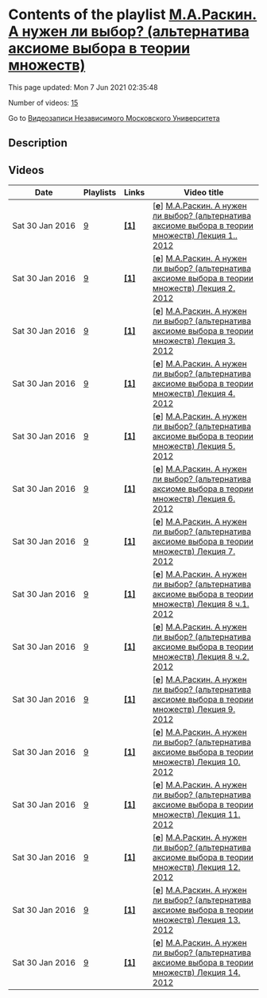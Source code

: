 # Contents of the playlist [М.А.Раскин. А нужен ли выбор? (альтернатива аксиоме выбора в теории множеств)](https://www.youtube.com/playlist?list=PLp9ABVh6_x4GAjPWPQQrIjuHnDiwnBoDI)

This page updated: Mon 7 Jun 2021 02:35:48

Number of videos: [15](#videos)

Go to [Видеозаписи Независимого Московского Университета](../README.md)

## Description



## Videos

|Date|Playlists|Links|Video title|
|---|---|---|---|
| Sat&nbsp;30&nbsp;Jan&nbsp;2016 | [9](../playlists/9 "М.А.Раскин. А нужен ли выбор? (альтернатива аксиоме выбора в теории множеств)") | [**[1]**](http://ium.mccme.ru/f12/raskin-f12.html) | [[**e**](https://studio.youtube.com/video/YtVT_57tD3Y/edit "Edit")] [М.А.Раскин. А нужен ли выбор? (альтернатива аксиоме выбора в теории множеств) Лекция 1.. 2012](https://www.youtube.com/watch?v=YtVT_57tD3Y&list=PLp9ABVh6_x4GAjPWPQQrIjuHnDiwnBoDI "&#34;А нужен ли выбор?&#34; (альтернатива аксиоме выбора в теории множеств) Лекция 1.&#013;Независимый Московский Университет &#013;Москва, Большой Власьевский пер., 11, 303, 4 сентября 2012, 17:30&#013;Подробнее о курсе: http://ium.mccme.ru/f12/raskin-f12.html") |
| Sat&nbsp;30&nbsp;Jan&nbsp;2016 | [9](../playlists/9 "М.А.Раскин. А нужен ли выбор? (альтернатива аксиоме выбора в теории множеств)") | [**[1]**](http://ium.mccme.ru/f12/raskin-f12.html) | [[**e**](https://studio.youtube.com/video/34SPdg_DsTU/edit "Edit")] [М.А.Раскин. А нужен ли выбор? (альтернатива аксиоме выбора в теории множеств) Лекция 2. 2012](https://www.youtube.com/watch?v=34SPdg_DsTU&list=PLp9ABVh6_x4GAjPWPQQrIjuHnDiwnBoDI "&#34;А нужен ли выбор?&#34; (альтернатива аксиоме выбора в теории множеств) Лекция 2.&#013;Независимый Московский Университет &#013;Москва, Большой Власьевский пер., 11, 303, 11 сентября 2012, 17:30&#013;Подробнее о курсе: http://ium.mccme.ru/f12/raskin-f12.html") |
| Sat&nbsp;30&nbsp;Jan&nbsp;2016 | [9](../playlists/9 "М.А.Раскин. А нужен ли выбор? (альтернатива аксиоме выбора в теории множеств)") | [**[1]**](http://ium.mccme.ru/f12/raskin-f12.html) | [[**e**](https://studio.youtube.com/video/ZAYS_g9Ec4o/edit "Edit")] [М.А.Раскин. А нужен ли выбор? (альтернатива аксиоме выбора в теории множеств) Лекция 3. 2012](https://www.youtube.com/watch?v=ZAYS_g9Ec4o&list=PLp9ABVh6_x4GAjPWPQQrIjuHnDiwnBoDI "&#34;А нужен ли выбор?&#34; (альтернатива аксиоме выбора в теории множеств) Лекция 3.&#013;Независимый Московский Университет &#013;Москва, Большой Власьевский пер., 11, 303, 18 сентября 2012, 17:30&#013;Подробнее о курсе: http://ium.mccme.ru/f12/raskin-f12.html") |
| Sat&nbsp;30&nbsp;Jan&nbsp;2016 | [9](../playlists/9 "М.А.Раскин. А нужен ли выбор? (альтернатива аксиоме выбора в теории множеств)") | [**[1]**](http://ium.mccme.ru/f12/raskin-f12.html) | [[**e**](https://studio.youtube.com/video/Kv_Vqd3F__4/edit "Edit")] [М.А.Раскин. А нужен ли выбор? (альтернатива аксиоме выбора в теории множеств) Лекция 4. 2012](https://www.youtube.com/watch?v=Kv_Vqd3F__4&list=PLp9ABVh6_x4GAjPWPQQrIjuHnDiwnBoDI "&#34;А нужен ли выбор?&#34; (альтернатива аксиоме выбора в теории множеств) Лекция 4.&#013;Независимый Московский Университет &#013;Москва, Большой Власьевский пер., 11, 303, 25 сентября 2012, 17:30&#013;Подробнее о курсе: http://ium.mccme.ru/f12/raskin-f12.html") |
| Sat&nbsp;30&nbsp;Jan&nbsp;2016 | [9](../playlists/9 "М.А.Раскин. А нужен ли выбор? (альтернатива аксиоме выбора в теории множеств)") | [**[1]**](http://ium.mccme.ru/f12/raskin-f12.html) | [[**e**](https://studio.youtube.com/video/VIupo999N4w/edit "Edit")] [М.А.Раскин. А нужен ли выбор? (альтернатива аксиоме выбора в теории множеств) Лекция 5. 2012](https://www.youtube.com/watch?v=VIupo999N4w&list=PLp9ABVh6_x4GAjPWPQQrIjuHnDiwnBoDI "&#34;А нужен ли выбор?&#34; (альтернатива аксиоме выбора в теории множеств) Лекция 5.&#013;Независимый Московский Университет &#013;Москва, Большой Власьевский пер., 11, 303, 2 октября 2012, 17:30&#013;Подробнее о курсе: http://ium.mccme.ru/f12/raskin-f12.html") |
| Sat&nbsp;30&nbsp;Jan&nbsp;2016 | [9](../playlists/9 "М.А.Раскин. А нужен ли выбор? (альтернатива аксиоме выбора в теории множеств)") | [**[1]**](http://ium.mccme.ru/f12/raskin-f12.html) | [[**e**](https://studio.youtube.com/video/mvrjXa-MH90/edit "Edit")] [М.А.Раскин. А нужен ли выбор? (альтернатива аксиоме выбора в теории множеств) Лекция 6. 2012](https://www.youtube.com/watch?v=mvrjXa-MH90&list=PLp9ABVh6_x4GAjPWPQQrIjuHnDiwnBoDI "&#34;А нужен ли выбор?&#34; (альтернатива аксиоме выбора в теории множеств) Лекция 6.&#013;Независимый Московский Университет &#013;Москва, Большой Власьевский пер., 11, 303, 9 октября 2012, 17:30&#013;Подробнее о курсе: http://ium.mccme.ru/f12/raskin-f12.html") |
| Sat&nbsp;30&nbsp;Jan&nbsp;2016 | [9](../playlists/9 "М.А.Раскин. А нужен ли выбор? (альтернатива аксиоме выбора в теории множеств)") | [**[1]**](http://ium.mccme.ru/f12/raskin-f12.html) | [[**e**](https://studio.youtube.com/video/2Ui3nNMePRo/edit "Edit")] [М.А.Раскин. А нужен ли выбор? (альтернатива аксиоме выбора в теории множеств) Лекция 7. 2012](https://www.youtube.com/watch?v=2Ui3nNMePRo&list=PLp9ABVh6_x4GAjPWPQQrIjuHnDiwnBoDI "&#34;А нужен ли выбор?&#34; (альтернатива аксиоме выбора в теории множеств) Лекция 7.&#013;Независимый Московский Университет &#013;Москва, Большой Власьевский пер., 11, 303, 16 октября 2012, 17:30&#013;Подробнее о курсе: http://ium.mccme.ru/f12/raskin-f12.html") |
| Sat&nbsp;30&nbsp;Jan&nbsp;2016 | [9](../playlists/9 "М.А.Раскин. А нужен ли выбор? (альтернатива аксиоме выбора в теории множеств)") | [**[1]**](http://ium.mccme.ru/f12/raskin-f12.html) | [[**e**](https://studio.youtube.com/video/yvQpleLdNYE/edit "Edit")] [М.А.Раскин. А нужен ли выбор? (альтернатива аксиоме выбора в теории множеств) Лекция 8 ч.1. 2012](https://www.youtube.com/watch?v=yvQpleLdNYE&list=PLp9ABVh6_x4GAjPWPQQrIjuHnDiwnBoDI "&#34;А нужен ли выбор?&#34; (альтернатива аксиоме выбора в теории множеств) Лекция 8. Начало.&#013;Независимый Московский Университет &#013;Москва, Большой Власьевский пер., 11, 303, 23 октября 2012, 17:30&#013;Подробнее о курсе: http://ium.mccme.ru/f12/raskin-f12.html") |
| Sat&nbsp;30&nbsp;Jan&nbsp;2016 | [9](../playlists/9 "М.А.Раскин. А нужен ли выбор? (альтернатива аксиоме выбора в теории множеств)") | [**[1]**](http://ium.mccme.ru/f12/raskin-f12.html) | [[**e**](https://studio.youtube.com/video/wK3ZH2hFO20/edit "Edit")] [М.А.Раскин. А нужен ли выбор? (альтернатива аксиоме выбора в теории множеств) Лекция 8 ч.2. 2012](https://www.youtube.com/watch?v=wK3ZH2hFO20&list=PLp9ABVh6_x4GAjPWPQQrIjuHnDiwnBoDI "&#34;А нужен ли выбор?&#34; (альтернатива аксиоме выбора в теории множеств) Лекция 8. Конец.&#013;Независимый Московский Университет &#013;Москва, Большой Власьевский пер., 11, 303, 23 октября 2012, 19:25&#013;Подробнее о курсе: http://ium.mccme.ru/f12/raskin-f12.html") |
| Sat&nbsp;30&nbsp;Jan&nbsp;2016 | [9](../playlists/9 "М.А.Раскин. А нужен ли выбор? (альтернатива аксиоме выбора в теории множеств)") | [**[1]**](http://ium.mccme.ru/f12/raskin-f12.html) | [[**e**](https://studio.youtube.com/video/7oRABysh6NE/edit "Edit")] [М.А.Раскин. А нужен ли выбор? (альтернатива аксиоме выбора в теории множеств) Лекция 9. 2012](https://www.youtube.com/watch?v=7oRABysh6NE&list=PLp9ABVh6_x4GAjPWPQQrIjuHnDiwnBoDI "&#34;А нужен ли выбор?&#34; (альтернатива аксиоме выбора в теории множеств) Лекция 9.&#013;Независимый Московский Университет &#013;Москва, Большой Власьевский пер., 11, 303, 30 октября 2012, 17:30&#013;Подробнее о курсе: http://ium.mccme.ru/f12/raskin-f12.html") |
| Sat&nbsp;30&nbsp;Jan&nbsp;2016 | [9](../playlists/9 "М.А.Раскин. А нужен ли выбор? (альтернатива аксиоме выбора в теории множеств)") | [**[1]**](http://ium.mccme.ru/f12/raskin-f12.html) | [[**e**](https://studio.youtube.com/video/XDJwGiZCK6o/edit "Edit")] [М.А.Раскин. А нужен ли выбор? (альтернатива аксиоме выбора в теории множеств) Лекция 10. 2012](https://www.youtube.com/watch?v=XDJwGiZCK6o&list=PLp9ABVh6_x4GAjPWPQQrIjuHnDiwnBoDI "&#34;А нужен ли выбор?&#34; (альтернатива аксиоме выбора в теории множеств) Лекция 10.&#013;Независимый Московский Университет &#013;Москва, Большой Власьевский пер., 11, 303, 6 ноября 2012, 17:30&#013;Подробнее о курсе: http://ium.mccme.ru/f12/raskin-f12.html") |
| Sat&nbsp;30&nbsp;Jan&nbsp;2016 | [9](../playlists/9 "М.А.Раскин. А нужен ли выбор? (альтернатива аксиоме выбора в теории множеств)") | [**[1]**](http://ium.mccme.ru/f12/raskin-f12.html) | [[**e**](https://studio.youtube.com/video/P_gwkY9DUis/edit "Edit")] [М.А.Раскин. А нужен ли выбор? (альтернатива аксиоме выбора в теории множеств) Лекция 11. 2012](https://www.youtube.com/watch?v=P_gwkY9DUis&list=PLp9ABVh6_x4GAjPWPQQrIjuHnDiwnBoDI "&#34;А нужен ли выбор?&#34; (альтернатива аксиоме выбора в теории множеств) Лекция 11.&#013;Независимый Московский Университет &#013;Москва, Большой Власьевский пер., 11, 303, 13 ноября 2012, 17:30&#013;Подробнее о курсе: http://ium.mccme.ru/f12/raskin-f12.html") |
| Sat&nbsp;30&nbsp;Jan&nbsp;2016 | [9](../playlists/9 "М.А.Раскин. А нужен ли выбор? (альтернатива аксиоме выбора в теории множеств)") | [**[1]**](http://ium.mccme.ru/f12/raskin-f12.html) | [[**e**](https://studio.youtube.com/video/vYYptIoiLEM/edit "Edit")] [М.А.Раскин. А нужен ли выбор? (альтернатива аксиоме выбора в теории множеств) Лекция 12. 2012](https://www.youtube.com/watch?v=vYYptIoiLEM&list=PLp9ABVh6_x4GAjPWPQQrIjuHnDiwnBoDI "&#34;А нужен ли выбор?&#34; (альтернатива аксиоме выбора в теории множеств) Лекция 12.&#013;Независимый Московский Университет &#013;Москва, Большой Власьевский пер., 11, 303, 20 ноября 2012, 17:30&#013;Подробнее о курсе: http://ium.mccme.ru/f12/raskin-f12.html") |
| Sat&nbsp;30&nbsp;Jan&nbsp;2016 | [9](../playlists/9 "М.А.Раскин. А нужен ли выбор? (альтернатива аксиоме выбора в теории множеств)") | [**[1]**](http://ium.mccme.ru/f12/raskin-f12.html) | [[**e**](https://studio.youtube.com/video/J9xNQ7gfhX8/edit "Edit")] [М.А.Раскин. А нужен ли выбор? (альтернатива аксиоме выбора в теории множеств) Лекция 13. 2012](https://www.youtube.com/watch?v=J9xNQ7gfhX8&list=PLp9ABVh6_x4GAjPWPQQrIjuHnDiwnBoDI "&#34;А нужен ли выбор?&#34; (альтернатива аксиоме выбора в теории множеств) Лекция 13.&#013;Независимый Московский Университет &#013;Москва, Большой Власьевский пер., 11, 303, 27 ноября 2012, 17:30&#013;Подробнее о курсе: http://ium.mccme.ru/f12/raskin-f12.html") |
| Sat&nbsp;30&nbsp;Jan&nbsp;2016 | [9](../playlists/9 "М.А.Раскин. А нужен ли выбор? (альтернатива аксиоме выбора в теории множеств)") | [**[1]**](http://ium.mccme.ru/f12/raskin-f12.html) | [[**e**](https://studio.youtube.com/video/-Y69Oi61Bow/edit "Edit")] [М.А.Раскин. А нужен ли выбор? (альтернатива аксиоме выбора в теории множеств) Лекция 14. 2012](https://www.youtube.com/watch?v=-Y69Oi61Bow&list=PLp9ABVh6_x4GAjPWPQQrIjuHnDiwnBoDI "&#34;А нужен ли выбор?&#34; (альтернатива аксиоме выбора в теории множеств) Лекция 14.&#013;Независимый Московский Университет &#013;Москва, Большой Власьевский пер., 11, 303, 4 декабря 2012, 17:30&#013;Подробнее о курсе: http://ium.mccme.ru/f12/raskin-f12.html") |
